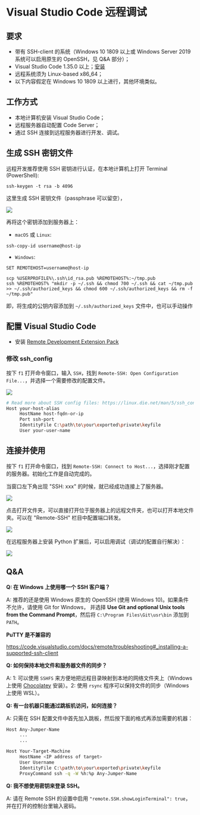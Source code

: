 # Visual Studio Code 远程调试

## 要求
* 带有 SSH-client 的系统（Windows 10 1809 以上或 Windows Server 2019 系统可以启用原生的 OpenSSH，见 Q&A 部分）；
* Visual Studio Code 1.35.0 以上；[安装](https://code.visualstudio.com/)
* 远程系统须为 Linux-based x86_64；
* 以下内容假定在 Windows 10 1809 以上进行，其他环境类似。

## 工作方式
* 本地计算机安装 Visual Studio Code；
* 远程服务器自动配置 Code Server；
* 通过 SSH 连接到远程服务器进行开发、调试。

## 生成 SSH 密钥文件
远程开发推荐使用 SSH 密钥进行认证，在本地计算机上打开 Terminal (PowerShell):
```posh
ssh-keygen -t rsa -b 4096
```
这里生成 SSH 密钥文件（passphrase 可以留空），

![](https://i.loli.net/2019/06/10/5cfe00cb8023676767.png)

再将这个密钥添加到服务器上：
* `macOS` 或 `Linux`:
```posh
ssh-copy-id username@host-ip
```
* `Windows`:
```posh
SET REMOTEHOST=username@host-ip

scp %USERPROFILE%\.ssh\id_rsa.pub %REMOTEHOST%:~/tmp.pub
ssh %REMOTEHOST% "mkdir -p ~/.ssh && chmod 700 ~/.ssh && cat ~/tmp.pub >> ~/.ssh/authorized_keys && chmod 600 ~/.ssh/authorized_keys && rm -f ~/tmp.pub"
```
即，将生成的公钥内容添加到 `~/.ssh/authorized_keys` 文件中，也可以手动操作

## 配置 Visual Studio Code
* 安装 [Remote Development Extension Pack](https://marketplace.visualstudio.com/items?itemName=ms-vscode-remote.vscode-remote-extensionpack)
### 修改 ssh_config
按下 `f1` 打开命令窗口，输入 `SSH`，找到 `Remote-SSH: Open Configuration File...`，并选择一个需要修改的配置文件。

![](https://i.loli.net/2019/06/10/5cfdfc35536e852460.jpg)

```bash
# Read more about SSH config files: https://linux.die.net/man/5/ssh_config
Host your-host-alias
     HostName host-fqdn-or-ip
     Port ssh-port
     IdentityFile C:\path\to\your\exported\private\keyfile
     User your-user-name
```

## 连接并使用
按下 `f1` 打开命令窗口，找到 `Remote-SSH: Connect to Host...`，选择刚才配置的服务器。初始化工作是自动完成的。

当窗口左下角出现 "SSH: xxx" 的时候，就已经成功连接上了服务器。

![](https://i.loli.net/2019/06/10/5cfdfc941d68c91056.jpg)

点击打开文件夹，可以直接打开位于服务器上的远程文件夹，也可以打开本地文件夹。可以在 "Remote-SSH" 栏目中配置端口转发。

![](https://i.loli.net/2019/06/10/5cfdfcb6c0b0d15041.jpg)

在远程服务器上安装 Python 扩展后，可以启用调试（调试的配置自行解决）：

![](https://i.loli.net/2019/06/10/5cfdfcce8382426219.jpg)

## Q&A

**Q: 在 Windows 上使用哪一个 SSH 客户端？**

A: 推荐的还是使用 Windows 原生的 OpenSSH (使用 Windows 10)。如果条件不允许，请使用 Git for Windows，
并选择 **Use Git and optional Unix tools from the Command Prompt**，然后将 `C:\Program Files\Git\usr\bin` 添加到 `PATH`。

**PuTTY 是不兼容的**

https://code.visualstudio.com/docs/remote/troubleshooting#_installing-a-supported-ssh-client

**Q: 如何保持本地文件和服务器文件的同步？**

A: 1: 可以使用 `SSHFS` 来方便地把远程目录映射到本地的网络文件夹上（Windows 上使用 [Chocolatey](https://chocolatey.org/) 安装）。2: 使用 `rsync` 程序可以保持文件的同步（Windows 上使用 WSL）。

**Q: 有一台机器只能通过跳板机访问，如何连接？**

A: 只需在 SSH 配置文件中首先加入跳板，然后按下面的格式再添加需要的机器：

```bash
Host Any-Jumper-Name
     ...
     ...

Host Your-Target-Machine
     HostName <IP address of target>
     User Username
     IdentityFile C:\path\to\your\exported\private\keyfile
     ProxyCommand ssh -q -W %h:%p Any-Jumper-Name
```

**Q: 我不想使用密钥来登录 SSH。**

A: 请在 Remote SSH 的设置中启用 `"remote.SSH.showLoginTerminal": true`，并在打开的控制台里输入密码。
